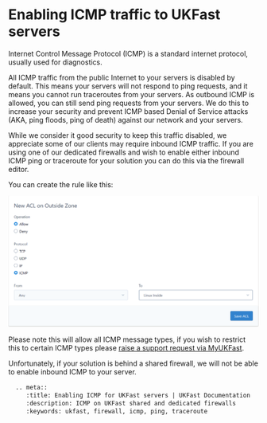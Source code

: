 # Enabling ICMP traffic to UKFast servers

Internet Control Message Protocol (ICMP) is a standard internet protocol, usually used for diagnostics.

All ICMP traffic from the public Internet to your servers is disabled by default. This means your servers will not respond to ping requests, and it means you cannot run traceroutes from your servers. As outbound ICMP is allowed, you can still send ping requests from your servers. We do this to increase your security and prevent ICMP based Denial of Service attacks (AKA, ping floods, ping of death) against our network and your servers.

While we consider it good security to keep this traffic disabled, we appreciate some of our clients may require inbound ICMP traffic. If you are using one of our dedicated firewalls and wish to enable either inbound ICMP ping or traceroute for your solution you can do this via the firewall editor.  

You can create the rule like this:

![ICMP Rule](files/editor2_permit_icmp.PNG)

Please note this will allow all ICMP message types, if you wish to restrict this to certain ICMP types please [raise a support request via MyUKFast](https://my.ukfast.co.uk/pss/create).

Unfortunately, if your solution is behind a shared firewall, we will not be able to enable inbound ICMP to your server.


```eval_rst
  .. meta::
     :title: Enabling ICMP for UKFast servers | UKFast Documentation
     :description: ICMP on UKFast shared and dedicated firewalls
     :keywords: ukfast, firewall, icmp, ping, traceroute
```
